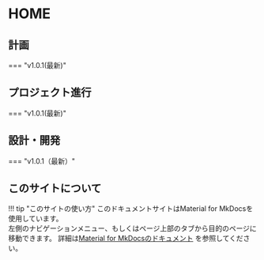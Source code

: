 # HOME


## 計画

=== "v1.0.1(最新)"

## プロジェクト進行

=== "v1.0.1(最新)"

## 設計・開発


=== "v1.0.1（最新）"


## このサイトについて

!!! tip "このサイトの使い方"
    このドキュメントサイトはMaterial for MkDocsを使用しています。  
    左側のナビゲーションメニュー、もしくはページ上部のタブから目的のページに移動できます。
    詳細は[Material for MkDocsのドキュメント](https://squidfunk.github.io/mkdocs-material/) を参照してください。
    

